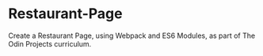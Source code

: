 # Restaurant-Page
Create a Restaurant Page, using Webpack and ES6 Modules, as part of The Odin Projects curriculum.
